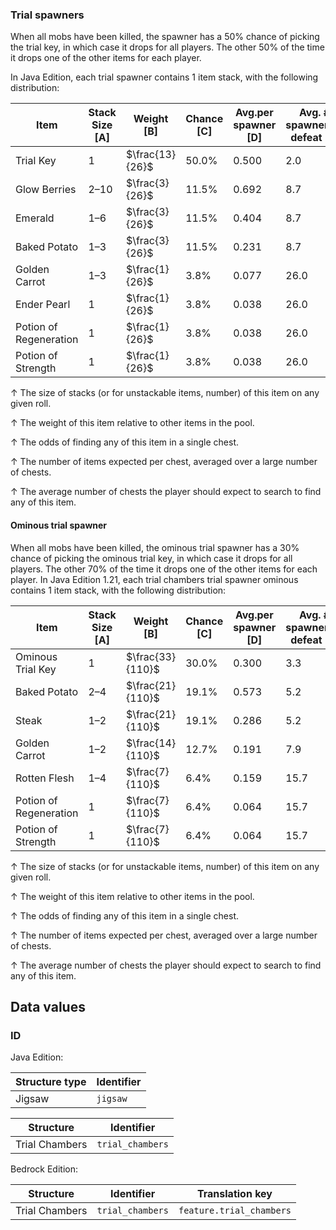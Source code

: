 ### Trial spawners
When all mobs have been killed, the spawner has a 50% chance of picking the trial key, in which case it drops for all players. The other 50% of the time it drops one of the other items for each player.

In Java Edition, each trial spawner contains 1 item stack,  with the following distribution: 

| Item                   | Stack Size  [A] | Weight   [B]    | Chance   [C] | Avg.per spawner   [D] | Avg. # spawnersto defeat   [E] |
|------------------------|-----------------|-----------------|--------------|-----------------------|--------------------------------|
| Trial Key              | 1               | $\frac{13}{26}$ | 50.0%        | 0.500                 | 2.0                            |
| Glow Berries           | 2–10            | $\frac{3}{26}$  | 11.5%        | 0.692                 | 8.7                            |
| Emerald                | 1–6             | $\frac{3}{26}$  | 11.5%        | 0.404                 | 8.7                            |
| Baked Potato           | 1–3             | $\frac{3}{26}$  | 11.5%        | 0.231                 | 8.7                            |
| Golden Carrot          | 1–3             | $\frac{1}{26}$  | 3.8%         | 0.077                 | 26.0                           |
| Ender Pearl            | 1               | $\frac{1}{26}$  | 3.8%         | 0.038                 | 26.0                           |
| Potion of Regeneration | 1               | $\frac{1}{26}$  | 3.8%         | 0.038                 | 26.0                           |
| Potion of Strength     | 1               | $\frac{1}{26}$  | 3.8%         | 0.038                 | 26.0                           |



↑ The size of stacks (or for unstackable items, number) of this item on any given roll.

↑ The weight of this item relative to other items in the pool.

↑ The odds of finding any of this item in a single chest.

↑ The number of items expected per chest, averaged over a large number of chests.

↑ The average number of chests the player should expect to search to find any of this item.



#### Ominous trial spawner
When all mobs have been killed, the ominous trial spawner has a 30% chance of picking the ominous trial key, in which case it drops for all players. The other 70% of the time it drops one of the other items for each player.
In Java Edition 1.21, each trial chambers trial spawner ominous contains 1 item stack,  with the following distribution: 

| Item                   | Stack Size  [A] | Weight   [B]     | Chance   [C] | Avg.per spawner   [D] | Avg. # spawnersto defeat   [E] |
|------------------------|-----------------|------------------|--------------|-----------------------|--------------------------------|
| Ominous Trial Key      | 1               | $\frac{33}{110}$ | 30.0%        | 0.300                 | 3.3                            |
| Baked Potato           | 2–4             | $\frac{21}{110}$ | 19.1%        | 0.573                 | 5.2                            |
| Steak                  | 1–2             | $\frac{21}{110}$ | 19.1%        | 0.286                 | 5.2                            |
| Golden Carrot          | 1–2             | $\frac{14}{110}$ | 12.7%        | 0.191                 | 7.9                            |
| Rotten Flesh           | 1–4             | $\frac{7}{110}$  | 6.4%         | 0.159                 | 15.7                           |
| Potion of Regeneration | 1               | $\frac{7}{110}$  | 6.4%         | 0.064                 | 15.7                           |
| Potion of Strength     | 1               | $\frac{7}{110}$  | 6.4%         | 0.064                 | 15.7                           |



↑ The size of stacks (or for unstackable items, number) of this item on any given roll.

↑ The weight of this item relative to other items in the pool.

↑ The odds of finding any of this item in a single chest.

↑ The number of items expected per chest, averaged over a large number of chests.

↑ The average number of chests the player should expect to search to find any of this item.



## Data values
### ID
Java Edition:

| Structure type | Identifier |
|----------------|------------|
| Jigsaw         | `jigsaw`   |

| Structure      | Identifier       |
|----------------|------------------|
| Trial Chambers | `trial_chambers` |

Bedrock Edition:

| Structure      | Identifier       | Translation key          |
|----------------|------------------|--------------------------|
| Trial Chambers | `trial_chambers` | `feature.trial_chambers` |


